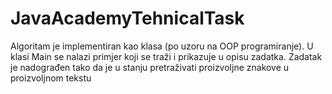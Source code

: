# JavaAcademyTehnicalTask

Algoritam je implementiran kao klasa (po uzoru na OOP programiranje).
U klasi Main se nalazi primjer koji se traži i prikazuje u opisu zadatka. Zadatak je nadograđen tako da je u stanju pretraživati proizvoljne znakove u proizvoljnom tekstu
